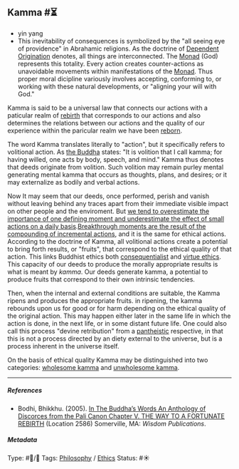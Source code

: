 ## Kamma  #⏳

* yin yang
* This inevitability of consequences is symbolized by the "all seeing eye of providence" in Abrahamic religions. As the doctrine of [Dependent Origination](Dependent%20Origination.md) denotes, all things are interconnected. The [Monad](Monad.md) (God) represents this totality. Every action creates counter-actions as unavoidable movements within manifestations of the [Monad](Monad.md). Thus proper moral dicipline variously involves accepting, conforming to, or working with these natural developments, or "aligning your will with God."

Kamma is said to be a universal law that connects our actions with a paticular realm of [rebirth](Rebirth.md) that corresponds to our actions and also determines the relations between our actions and the quality of our experience within the paricular realm we have been [reborn](Rebirth.md). 

The word Kamma translates literally to "action", but it specifically refers to volitional action. As [the Buddha]() states: "It is volition that I call kamma; for having willed, one acts by body, speech, and mind." Kamma thus denotes that deeds originate from volition. Such volition may remain purley mental generating mental kamma that occurs as thoughts, plans, and desires; or it may externalize as bodily and verbal actions. 

Now It may seem that our deeds, once performed, perish and vanish without leaving behind any traces apart from their immediate visible impact on other people and the enviroment. But [we tend to overestimate the importance of one defining moment and underestimate the effect of small actions on a daily basis](We%20tend%20to%20overestimate%20the%20importance%20of%20one%20defining%20moment%20and%20underestimate%20the%20effect%20of%20small%20actions%20on%20a%20daily%20basis.md).[Breakthrough moments are the result of the compounding of incremental actions](Breakthrough%20moments%20are%20the%20result%20of%20the%20compounding%20of%20incremental%20actions.md), and it is the same for ethical actions. According to the doctrine of Kamma, all volitional actions create a potential to bring forth results, or "fruits", that correspond to the ethical quality of that action. This links Buddhist ethics both [consequentialist](Consequentialism.md) and [virtue ethics](Virtue%20ethics.md). This capacity of our deeds to produce the morally appropriate results is what is meant by *kamma*. Our deeds generate kamma, a potential to produce fruits that correspond to their own intrinsic tendencies. 

Then, when the internal and external conditions are suitable, the Kamma ripens and produces the appropriate fruits. in ripening, the kamma rebounds upon us for good or for harm depending on the ethical quality of the original action. This may happen either later in the same life in which the action is done, in the next life, or in some distant future life. One could also call this process "devine retribution" from a [pantheistic](Pantheism.md) respective, in that this is not a process directed by an diety external to the universe, but is a process inherent in the universe itself. 

On the basis of ethical quality Kamma may be distinguished into two categories: [wholesome kamma](Wholesome%20kamma.md) and [unwholesome kamma](Unwholesome%20kamma.md).

---

##### References

* Bodhi, Bhikkhu. (2005). [In The Buddha’s Words An Anthology of Discorces from the Pali Canon Chapter V. THE WAY TO A FORTUNATE REBIRTH](In%20The%20Buddha%E2%80%99s%20Words%20An%20Anthology%20of%20Discorces%20from%20the%20Pali%20Canon%20Chapter%20V.%20THE%20WAY%20TO%20A%20FORTUNATE%20REBIRTH.md) (Location 2586) Somerville, MA: *Wisdom Publications*.

##### Metadata

Type: #🔵/🔵 
Tags: [Philosophy](Philosophy.md) / [Ethics](Ethics.md) 
Status: #☀️ 
